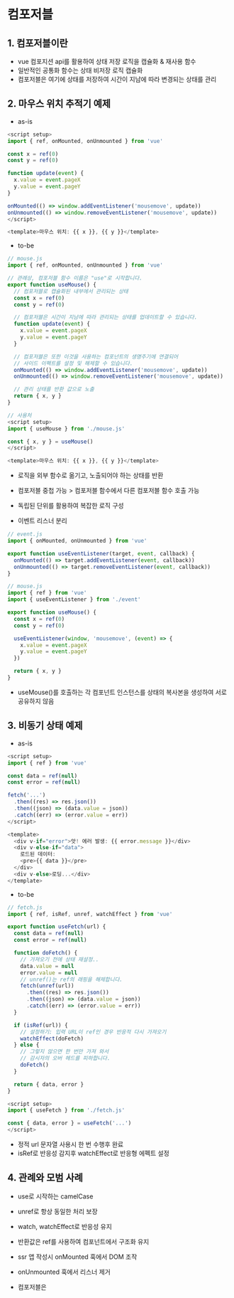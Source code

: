 # 컴포저블

## 1. 컴포저블이란
- vue 컴포지션 api를 활용하여 상태 저장 로직을 캡슐화 & 재사용 함수
- 일반적인 공통화 함수는 상태 비저장 로직 캡슐화
- 컴포저블은 여기에 상태를 저장하여 시간이 지남에 따라 변경되는 상태를 관리

## 2. 마우스 위치 추적기 예제

- as-is

```js
<script setup>
import { ref, onMounted, onUnmounted } from 'vue'

const x = ref(0)
const y = ref(0)

function update(event) {
  x.value = event.pageX
  y.value = event.pageY
}

onMounted(() => window.addEventListener('mousemove', update))
onUnmounted(() => window.removeEventListener('mousemove', update))
</script>

<template>마우스 위치: {{ x }}, {{ y }}</template>
```

- to-be

```js
// mouse.js
import { ref, onMounted, onUnmounted } from 'vue'

// 관례상, 컴포저블 함수 이름은 "use"로 시작합니다.
export function useMouse() {
  // 컴포저블로 캡슐화된 내부에서 관리되는 상태
  const x = ref(0)
  const y = ref(0)

  // 컴포저블은 시간이 지남에 따라 관리되는 상태를 업데이트할 수 있습니다.
  function update(event) {
    x.value = event.pageX
    y.value = event.pageY
  }

  // 컴포저블은 또한 이것을 사용하는 컴포넌트의 생명주기에 연결되어
  // 사이드 이펙트를 설정 및 해제할 수 있습니다.
  onMounted(() => window.addEventListener('mousemove', update))
  onUnmounted(() => window.removeEventListener('mousemove', update))

  // 관리 상태를 반환 값으로 노출
  return { x, y }
}

// 사용처
<script setup>
import { useMouse } from './mouse.js'

const { x, y } = useMouse()
</script>

<template>마우스 위치: {{ x }}, {{ y }}</template>
```

- 로직을 외부 함수로 옮기고, 노출되어야 하는 상태를 반환
- 컴포저블 중첩 가능 > 컴포저블 함수에서 다른 컴포저블 함수 호출 가능
- 독립된 단위를 활용하여 복잡한 로직 구성

- 이벤트 리스너 분리

```js
// event.js
import { onMounted, onUnmounted } from 'vue'

export function useEventListener(target, event, callback) {
  onMounted(() => target.addEventListener(event, callback))
  onUnmounted(() => target.removeEventListener(event, callback))
}

// mouse.js
import { ref } from 'vue'
import { useEventListener } from './event'

export function useMouse() {
  const x = ref(0)
  const y = ref(0)

  useEventListener(window, 'mousemove', (event) => {
    x.value = event.pageX
    y.value = event.pageY
  })

  return { x, y }
}
```

- useMouse()를 호출하는 각 컴포넌트 인스턴스를 상태의 복사본을 생성하여 서로 공유하지 않음

## 3. 비동기 상태 예제

- as-is

```js
<script setup>
import { ref } from 'vue'

const data = ref(null)
const error = ref(null)

fetch('...')
  .then((res) => res.json())
  .then((json) => (data.value = json))
  .catch((err) => (error.value = err))
</script>

<template>
  <div v-if="error">앗! 에러 발생: {{ error.message }}</div>
  <div v-else-if="data">
    로드된 데이터:
    <pre>{{ data }}</pre>
  </div>
  <div v-else>로딩...</div>
</template>

```

- to-be

```js
// fetch.js
import { ref, isRef, unref, watchEffect } from 'vue'

export function useFetch(url) {
  const data = ref(null)
  const error = ref(null)

  function doFetch() {
    // 가져오기 전에 상태 재설정..
    data.value = null
    error.value = null
    // unref()는 ref의 래핑을 해제합니다.
    fetch(unref(url))
      .then((res) => res.json())
      .then((json) => (data.value = json))
      .catch((err) => (error.value = err))
  }

  if (isRef(url)) {
    // 설정하기: 입력 URL이 ref인 경우 반응적 다시 가져오기
    watchEffect(doFetch)
  } else {
    // 그렇지 않으면 한 번만 가져 와서
    // 감시자의 오버 헤드를 피하합니다.
    doFetch()
  }

  return { data, error }
}

<script setup>
import { useFetch } from './fetch.js'

const { data, error } = useFetch('...')
</script>
```

- 정적 url 문자열 사용시 한 번 수행후 완료
- isRef로 반응성 감지후 watchEffect로 반응형 에펙트 설정

## 4. 관례와 모범 사례
- use로 시작하는 camelCase

- unref로 항상 동일한 처리 보장
- watch, watchEffect로 반응성 유지

- 반환값은 ref를 사용하여 컴포넌트에서 구조화 유지

- ssr 앱 작성시 onMounted 훅에서 DOM 조작
- onUnmounted 훅에서 리스너 제거

- 컴포저블은 <script setup> 또는 setup() 훅에서 동기적으로 호출
  
## 5. 체계적인 코드를 위해 컴포저블로 추출하기
- 재사용, 코드 체계화를 위해 추출 가능
- 논리적으로 기능단위로 분리
  
```js
<script setup>
import { useFeatureA } from './featureA.js'
import { useFeatureB } from './featureB.js'
import { useFeatureC } from './featureC.js'

const { foo, bar } = useFeatureA()
const { baz } = useFeatureB(foo)
const { qux } = useFeatureC(baz)
</script>
```

## 6. 옵션 API에서 컴포저블 적용
- setup()내에서 호출
- this, 템플릿에 노출되도록 setup 내부에서 반환

## 7. 다른 기술과의 비교
- Mixins
  - 3가지 단점
  1. 불분명한 출처 - 어떤 속성이 어떤 mixins에서 주입되었는지 명확하지 않음
  2. 네임스페이스 충돌 - 여러 mixins에서 잠재적으로 동일한 속성키를 등록하여 사용할수 있음
  3. 암시적 mixins 간 통신 - 서로 상호작용이 필요할때 암시적으로 결함

- 렌더리스 컴포넌트
  - 컴포저블은 컴포넌트가 아니어서 추가적인 오버헤드를 발생시키지 않음
  - 시각적 레이아웃 재사용을 포함할때 컴포넌트를 사용 권장

- React 훅
  - 리엑트와 기능적으로 유사하지만 내부적으로 뷰의 반응성을 따름
    - 리엑트 훅은 상태가 변함에따라 반복적으로 호출
    - 기본적으로 훅 순서를 주의해야하며 조건부 호출이 불가함
    - 불필요하게 하위 구성 요소 업데이트
    - 이를 최적화를 위한 메모이제이션 전략 필요 및 의존성 배열 명시

# 커스텀 디렉티브

## 1. 소개

- 뷰 > 컴포넌트, 컴포저블 > 재사용성
- 컴포넌트는 빌딩 블럭
- 컴포저블은 상태 저장 로직
- 커스텀 디렉티브는 생명주기 훅을 포함하는 객체처럼 정의
- 바인딩된 엘리먼트 수신

```js
<script setup>
// 템플릿에서 v-focus로 활성화 가능
const vFocus = {
  mounted: (el) => el.focus()
}
</script>

<template>
  <input v-focus />
</template>
```

- vue에서 동적으로 엘리먼트를 삽입할때도 동작하기때문에 autofocus보다 유용
- script setup에서 v 접두사로 시작하는 camelCase 변수를 커스텀 디렉티브로 사용 가능
- 옵션api 에서는 directives를 사용하여 등록할수 있음

- 전역으로 등록 가능

```js
const app = createApp({})

// 모든 컴포넌트에서 v-focus를 사용할 수 있도록 합니다.
app.directive('focus', {
  /* ... */
})
```

- DOM 조작이 꼭 필요할때만 사용
- 그외의 경우에는 v-bind등 내장 디렉티브를 사용하여 선언적 템플릿 사용

## 2. 디렉티브 훅

```js
const myDirective = {
  created // 바인딩된 엘리먼트의 속성 또는 이벤트 리스너가 적용되기 전
  beforeMount // 엘리먼트가 DOM에 삽입되기 직전
  mounted // 바인딩된 엘리먼트의 부모 컴포넌트 및 모든 자식 컴포넌트의 mounted 이후에 호출됩니다.
  beforeUpdate // 부모 컴포넌트의 updated 전에 호출됩니다.
  updated // 바인딩된 엘리먼트의 부모 컴포넌트 및 모든 자식 컴포넌트의 updated 이후에 호출됩니다.
  beforeUnmount // 부모 컴포넌트의 beforeUnmount 이후에 호출됩니다.
  unmounted // 부모 컴포넌트의 unmounted 전에 호출됩니다.
}
```

created(el, binding, vnode, prevVnode) {}
- el: 디렉티브가 바인딩된 엘리먼트
- binding
  - value: 전달된 값
  - oldValue: 변경 이전값, beforeUpdate, updated에서 사용가능
  - arg: 디렉티브에 전달된 인자, v-my:test
  - modifiers: 수식어 객체, v-my.foo.bar
  - instance: 디렉티브가 있는 컴포넌트 인스턴스
  - dir: 디렉티브 정의 객체
- vnode: 바인딩된 엘리먼트
- prevNode: 이전 렌더링에서 바인딩된 엘리먼트, beforeUpdate, updated에서 사용 가능
 
## 3. 간단하게 함수로 사용하기

- mounted, updated 동작 정의

```js
<div v-color="color"></div>

app.directive('color', (el, binding) => {
  // 이 함수가 호출되는 시점은 `mounted`와 `updated`입니다.
  el.style.color = binding.value
})

```
## 4. 객체를 값으로 전달하기

- 객체 리터럴 전달

```js
<div v-demo="{ color: 'white', text: '안녕!' }"></div>

app.directive('demo', (el, binding) => {
  console.log(binding.value.color) // => "white"
  console.log(binding.value.text) // => "안녕!"
})
```

## 5. 컴포넌트에서 사용
- 컴포넌트에 사용시 루트 노드에 적용
- 다중 루트 컴포넌트에 적용시 에러
- v-bind="$attrs" 사용 불가
- 컴포넌트에 커스텀 디렉티브를 권장하지 않음

```js
<MyComponent v-demo="test" />

<!-- MyComponent 템플릿에서 -->
<div> <!-- 여기에 v-demo 디렉티브가 적용됩니다. -->
  <span>컴포넌트 컨텐츠...</span>
</div>
```

# 플러그인

## 1. 소개
- vue 앱 레벨에 기능을 추가하는 자체적인 코드

```js
import { createApp } from 'vue'

const app = createApp({})

app.use(myPlugin, {
  /* 선택적인 옵션 */
})

const myPlugin = {
  install(app, options) {
    // 앱 환경설정
  }
}
```

- install 매서드를 노출하거나 install 함수 자체로 동작하는 간단한 함수로 정의
- app.use에 전달된 추가 옵션과 앱 인스턴스를 전달받음

- 플러그인의 일반적인 시나리오
  1. app.component()나 app.directive()를 사용하여 하나 이상의 전역 컴포넌트 혹은 커스텀 디렉티브 등록
  2. app.provide()를 호출하여 전역에 주입가능하게 만듬
  3. 일부 전역 속성 및 메서드를 app.config.globalProperties에 추가
  4. 위 목록 몇가지를 조합해 기능을 수행하는 라이브러리
  
## 2. 플러그인 작성하기

- i18n 플러그인 예시

```js
// plugins/i18n.js
export default {
  install: (app, options) => {
    // 전역적으로 사용 가능한 $translate() 메서드 주입
    app.config.globalProperties.$translate = (key) => {
      // `key`를 경로로 사용하여
      // `options`에서 중첩 속성을 검색합니다.
      return key.split('.').reduce((o, i) => {
        if (o) return o[i]
      }, options)
    }

    app.provide('i18n', options)
  }
}

import i18nPlugin from './plugins/i18n'

app.use(i18nPlugin, {
  greetings: {
    hello: 'Bonjour!'
  }
})

<h1>{{ $translate('greetings.hello') }}</h1>
```

- inject를 사용하여 플러그인 사용자에게 함수나 속성을 제공

```js
<script setup>
import { inject } from 'vue'

const i18n = inject('i18n')

console.log(i18n.greetings.hello)
</script>
```
